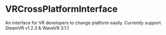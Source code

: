 # VRCrossPlatformInterface
An interface for VR developers to change platform easily.
Currently support SteamVR v1.2.3 & WaveVR 3.1.1